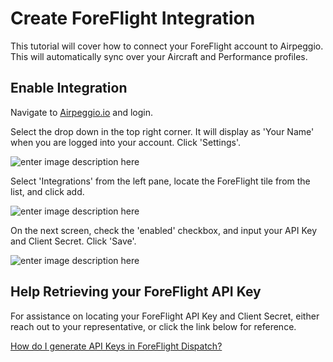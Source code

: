 # Create ForeFlight Integration

This tutorial will cover how to connect your ForeFlight account to Airpeggio. This will automatically sync over your Aircraft and Performance profiles.


## Enable Integration

Navigate to [Airpeggio.io](https://airpegg.io/) and login. 

Select the drop down in the top right corner. It will display as 'Your Name' when you are logged into your account. Click 'Settings'.

![enter image description here](https://eng-production-mypublicbucket-bmffvtkz.s3.us-east-2.amazonaws.com/knowledge-base/foreflight-integration/settings.png)

Select 'Integrations' from the left pane, locate the ForeFlight tile from the list, and click add.

![enter image description here](https://eng-production-mypublicbucket-bmffvtkz.s3.us-east-2.amazonaws.com/knowledge-base/foreflight-integration/integrations.png)

On the next screen, check the 'enabled' checkbox, and input your API Key and Client Secret. Click 'Save'.

![enter image description here](https://eng-production-mypublicbucket-bmffvtkz.s3.us-east-2.amazonaws.com/knowledge-base/foreflight-integration/api-key.png)

## Help Retrieving your ForeFlight API Key

For assistance on locating your ForeFlight API Key and Client Secret, either reach out to your representative, or click the link below for reference.

[How do I generate API Keys in ForeFlight Dispatch?](https://support.foreflight.com/hc/en-us/articles/360037724333-How-do-I-generate-API-Keys-in-ForeFlight-Dispatch)
<!--stackedit_data:
eyJoaXN0b3J5IjpbLTIxMTE4MjA3ODAsLTM5MzY5MzI5MiwtMj
A2NTk4NTcwNl19
-->
